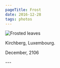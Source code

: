 ```yaml
---
pageTitle: Frost
date: 2016-12-28
tags: photos
---
```

<p><img src="/assets/images/frost.png" alt="Frosted leaves" /></p>
<p>Kirchberg, Luxembourg.</p>
<p>December, 2106</p>
---
